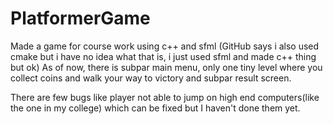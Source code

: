 # PlatformerGame
Made a game for course work using c++ and sfml (GitHub says i also used cmake but i have no idea what that is, i just used sfml and made c++ thing but ok)
As of now, there is subpar main menu, only one tiny level where you collect coins and walk your way to victory and subpar result screen. 

There are few bugs like player not able to jump on high end computers(like the one in my college) which can be fixed but I haven't done them yet.

